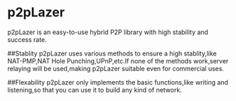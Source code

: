 p2pLazer
========

p2pLazer is an easy-to-use hybrid P2P library with high stability and success rate.

##Stablity
p2pLazer uses various methods to ensure a high stablity,like NAT-PMP,NAT Hole Punching,UPnP,etc.If none of the methods work,server relaying will be used,making p2pLazer suitable even for commercial uses.

##Flexability
p2pLazer only implements the basic functions,like writing and listening,so that you can use it to build any kind of network.
